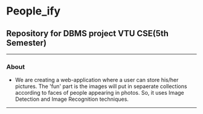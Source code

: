 # People_ify

## Repository for DBMS project VTU CSE(5th Semester)

--------------

### About

- We are creating a web-application where a user can store his/her pictures. The \'fun\' part is the images will put in sepaerate collections according to faces of people appearing in photos. So, it uses Image Detection and Image Recognition techniques.

-------------
